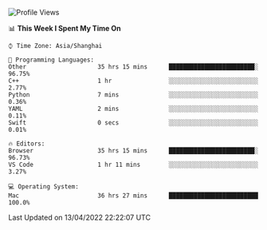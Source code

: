 <!--START_SECTION:waka-->
![Profile Views](http://img.shields.io/badge/Profile%20Views-2-blue)

📊 **This Week I Spent My Time On** 

```text
⌚︎ Time Zone: Asia/Shanghai

💬 Programming Languages: 
Other                    35 hrs 15 mins      ████████████████████████░   96.75% 
C++                      1 hr                ░░░░░░░░░░░░░░░░░░░░░░░░░   2.77% 
Python                   7 mins              ░░░░░░░░░░░░░░░░░░░░░░░░░   0.36% 
YAML                     2 mins              ░░░░░░░░░░░░░░░░░░░░░░░░░   0.11% 
Swift                    0 secs              ░░░░░░░░░░░░░░░░░░░░░░░░░   0.01%

🔥 Editors: 
Browser                  35 hrs 15 mins      ████████████████████████░   96.73% 
VS Code                  1 hr 11 mins        ░░░░░░░░░░░░░░░░░░░░░░░░░   3.27%

💻 Operating System: 
Mac                      36 hrs 27 mins      █████████████████████████   100.0%

```


 Last Updated on 13/04/2022 22:22:07 UTC
<!--END_SECTION:waka-->